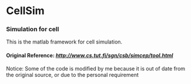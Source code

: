 # CellSim
### Simulation for cell
This is the matlab framework for cell simulation. 
#### Original Reference: ***http://www.cs.tut.fi/sgn/csb/simcep/tool.html***   
Notice: Some of the code is modified by me because it is out of date from the original source, or due to the personal requirement 
